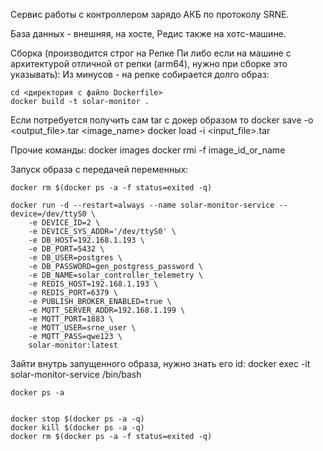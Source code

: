 Сервис работы с контроллером зарядо АКБ по протоколу SRNE.

База данных - внешняя, на хосте, Редис также на хотс-машине.

Сборка (производится строг на Репке Пи либо если на машине с архитектурой отличной от репки (arm64),  нужно при сборке это указывать):
Из минусов - на репке собирается долго образ:

    cd <директория с файло Dockerfile>
    docker build -t solar-monitor .


Если потребуется получить сам tar с докер образом то
    docker save -o <output_file>.tar <image_name>
    docker load -i <input_file>.tar

Прочие команды:
    docker images
    docker rmi -f image_id_or_name
    


Запуск образа с передачей переменных:

    docker rm $(docker ps -a -f status=exited -q)

    docker run -d --restart=always --name solar-monitor-service --device=/dev/ttyS0 \
        -e DEVICE_ID=2 \
        -e DEVICE_SYS_ADDR='/dev/ttyS0' \
        -e DB_HOST=192.168.1.193 \
        -e DB_PORT=5432 \
        -e DB_USER=postgres \
        -e DB_PASSWORD=gen_postgress_password \
        -e DB_NAME=solar_controller_telemetry \
        -e REDIS_HOST=192.168.1.193 \
        -e REDIS_PORT=6379 \
        -e PUBLISH_BROKER_ENABLED=true \
        -e MQTT_SERVER_ADDR=192.168.1.199 \
        -e MQTT_PORT=1883 \
        -e MQTT_USER=srne_user \
        -e MQTT_PASS=qwe123 \
        solar-monitor:latest



Зайти внутрь запущенного образа, нужно знать его id:
    docker exec -it solar-monitor-service /bin/bash


    docker ps -a
    

    docker stop $(docker ps -a -q)
    docker kill $(docker ps -a -q)
    docker rm $(docker ps -a -f status=exited -q)




